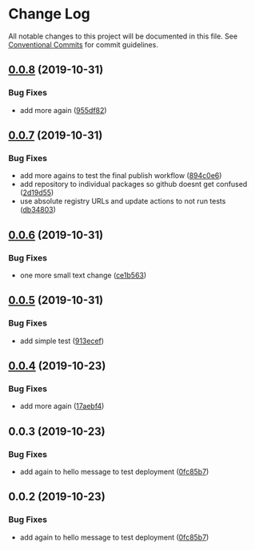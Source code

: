 # Change Log

All notable changes to this project will be documented in this file.
See [Conventional Commits](https://conventionalcommits.org) for commit guidelines.

## [0.0.8](https://github.com/sammarks/react/compare/@sammarks/react-editor@0.0.7...@sammarks/react-editor@0.0.8) (2019-10-31)


### Bug Fixes

* add more again ([955df82](https://github.com/sammarks/react/commit/955df82d8ef562de8a6fdcc3ddf6df4cdb0ed0a9))





## [0.0.7](https://github.com/sammarks/react/compare/@sammarks/react-editor@0.0.6...@sammarks/react-editor@0.0.7) (2019-10-31)


### Bug Fixes

* add more agains to test the final publish workflow ([894c0e6](https://github.com/sammarks/react/commit/894c0e667a17dd913ab1fb479fc179b4bdaaa8cd))
* add repository to individual packages so github doesnt get confused ([2d19d55](https://github.com/sammarks/react/commit/2d19d554f4e0fdd56505594a8b0428c9bda44f5b))
* use absolute registry URLs and update actions to not run tests ([db34803](https://github.com/sammarks/react/commit/db34803deb4f9d642d8afcdba3cbdff1a61612c0))





## [0.0.6](https://github.com/sammarks/react/compare/@sammarks/react-editor@0.0.5...@sammarks/react-editor@0.0.6) (2019-10-31)


### Bug Fixes

* one more small text change ([ce1b563](https://github.com/sammarks/react/commit/ce1b5630f34dab922721dd24cc48aa8fd819b564))





## [0.0.5](https://github.com/sammarks/react/compare/@sammarks/react-editor@0.0.4...@sammarks/react-editor@0.0.5) (2019-10-31)


### Bug Fixes

* add simple test ([913ecef](https://github.com/sammarks/react/commit/913ecefc638f5f7a8617b1f826aa9bbe6139c806))





## [0.0.4](https://github.com/sammarks/react/compare/@sammarks/react-editor@0.0.3...@sammarks/react-editor@0.0.4) (2019-10-23)


### Bug Fixes

* add more again ([17aebf4](https://github.com/sammarks/react/commit/17aebf44b35e434a01ed1a4c00b29ffe342896e5))





## 0.0.3 (2019-10-23)


### Bug Fixes

* add again to hello message to test deployment ([0fc85b7](https://github.com/sammarks/react/commit/0fc85b7eb1f4e931f6dd5b4313c91452fe1812f1))





## 0.0.2 (2019-10-23)


### Bug Fixes

* add again to hello message to test deployment ([0fc85b7](https://github.com/sammarks/react/commit/0fc85b7eb1f4e931f6dd5b4313c91452fe1812f1))
